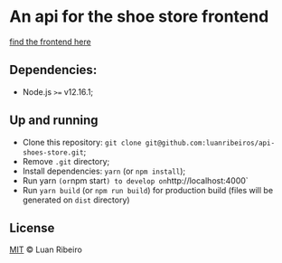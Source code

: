 # An api for the shoe store frontend

[find the frontend here](https://github.com/luanribeiros/shoes-store)

## Dependencies:

- Node.js `>=` v12.16.1;

## Up and running

- Clone this repository: `git clone git@github.com:luanribeiros/api-shoes-store.git`;
- Remove `.git` directory;
- Install dependencies: `yarn` (or `npm install`);
- Run yarn `(or`npm start`) to develop on`http://localhost:4000`
- Run `yarn build` (or `npm run build`) for production build (files will be generated on `dist` directory)

## License

[MIT](https://github.com/luanribeiros/api-shoes-store/blob/master/LICENSE.md) &copy; Luan Ribeiro
